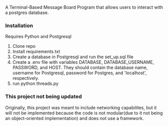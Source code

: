 A Terminal-Based Message Board Program that allows users to interact with a postgres database.

### Installation
Requires Python and Postgresql

1. Clone repo
2. Install requirements.txt
3. Create a database in Postgresql and run the set_up.sql file
3. Create a .env file with variables DATABASE, DATABASE_USERNAME, PASSWORD, and HOST. They should contain the database name, username for Postgresql, password for Postgres, and 'localhost', respectively.
3. run python threads.py

### This project not being updated
Originally, this project was meant to include networking capabilites, but it will not be implemented because the code is not modular(due to it not being an object-oriented implementation) and does not use a framework.
